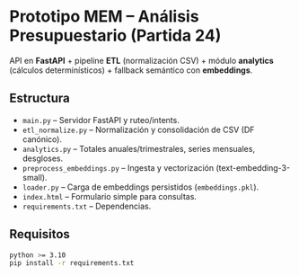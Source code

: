# Prototipo MEM – Análisis Presupuestario (Partida 24)

API en **FastAPI** + pipeline **ETL** (normalización CSV) + módulo **analytics** (cálculos determinísticos) + fallback semántico con **embeddings**.

## Estructura
- `main.py` – Servidor FastAPI y ruteo/intents.
- `etl_normalize.py` – Normalización y consolidación de CSV (DF canónico).
- `analytics.py` – Totales anuales/trimestrales, series mensuales, desgloses.
- `preprocess_embeddings.py` – Ingesta y vectorización (text-embedding-3-small).
- `loader.py` – Carga de embeddings persistidos (`embeddings.pkl`).
- `index.html` – Formulario simple para consultas.
- `requirements.txt` – Dependencias.

## Requisitos
```bash
python >= 3.10
pip install -r requirements.txt
